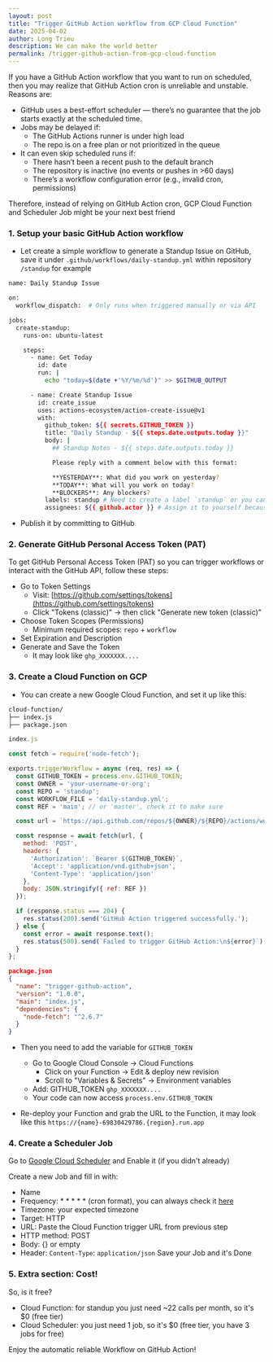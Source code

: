 ```yaml
---
layout: post
title: "Trigger GitHub Action workflow from GCP Cloud Function"
date: 2025-04-02
author: Long Trieu
description: We can make the world better
permalink: /trigger-github-action-from-gcp-cloud-function
---
```


If you have a GitHub Action workflow that you want to run on scheduled, then you may realize that GitHub Action cron is unreliable and unstable. Reasons are:
- GitHub uses a best-effort scheduler — there’s no guarantee that the job starts exactly at the scheduled time.
- Jobs may be delayed if:
   - The GitHub Actions runner is under high load
   - The repo is on a free plan or not prioritized in the queue
- It can even skip scheduled runs if:
   - There hasn’t been a recent push to the default branch
   - The repository is inactive (no events or pushes in >60 days)
   - There’s a workflow configuration error (e.g., invalid cron, permissions)

Therefore, instead of relying on GitHub Action cron, GCP Cloud Function and Scheduler Job might be your next best friend

### 1. Setup your basic GitHub Action workflow

- Let create a simple workflow to generate a Standup Issue on GitHub, save it under `.github/workflows/daily-standup.yml` within repository `/standup` for example

``` bash
name: Daily Standup Issue

on:
  workflow_dispatch:  # Only runs when triggered manually or via API

jobs:
  create-standup:
    runs-on: ubuntu-latest

    steps:
      - name: Get Today
        id: date
        run: |
          echo "today=$(date +'%Y/%m/%d')" >> $GITHUB_OUTPUT

      - name: Create Standup Issue
        id: create_issue
        uses: actions-ecosystem/action-create-issue@v1
        with:
          github_token: ${{ secrets.GITHUB_TOKEN }}
          title: "Daily Standup - ${{ steps.date.outputs.today }}"
          body: |
            ## Standup Notes - ${{ steps.date.outputs.today }}

            Please reply with a comment below with this format:

            **YESTERDAY**: What did you work on yesterday?
            **TODAY**: What will you work on today?
            **BLOCKERS**: Any blockers?
          labels: standup # Need to create a label `standup` or you can remove this
          assignees: ${{ github.actor }} # Assign it to yourself because why not
```

- Publish it by committing to GitHub

### 2. Generate GitHub Personal Access Token (PAT)

To get GitHub Personal Access Token (PAT) so you can trigger workflows or interact with the GitHub API, follow these steps:
- Go to Token Settings
   - Visit: [https://github.com/settings/tokens](https://github.com/settings/tokens)
   - Click "Tokens (classic)" → then click "Generate new token (classic)"
- Choose Token Scopes (Permissions)
   - Minimum required scopes: `repo` + `workflow`
- Set Expiration and Description
- Generate and Save the Token
   - It may look like `ghp_XXXXXXX....`

### 3. Create a Cloud Function on GCP

- You can create a new Google Cloud Function, and set it up like this:

``` bash
cloud-function/
├── index.js
├── package.json
```

``` js
index.js

const fetch = require('node-fetch');

exports.triggerWorkflow = async (req, res) => {
  const GITHUB_TOKEN = process.env.GITHUB_TOKEN;
  const OWNER = 'your-username-or-org';
  const REPO = 'standup';
  const WORKFLOW_FILE = 'daily-standup.yml';
  const REF = 'main'; // or 'master', check it to make sure

  const url = `https://api.github.com/repos/${OWNER}/${REPO}/actions/workflows/${WORKFLOW_FILE}/dispatches`;

  const response = await fetch(url, {
    method: 'POST',
    headers: {
      'Authorization': `Bearer ${GITHUB_TOKEN}`,
      'Accept': 'application/vnd.github+json',
      'Content-Type': 'application/json'
    },
    body: JSON.stringify({ ref: REF })
  });

  if (response.status === 204) {
    res.status(200).send('GitHub Action triggered successfully.');
  } else {
    const error = await response.text();
    res.status(500).send(`Failed to trigger GitHub Action:\n${error}`);
  }
};
```

``` json
package.json
{
  "name": "trigger-github-action",
  "version": "1.0.0",
  "main": "index.js",
  "dependencies": {
    "node-fetch": "^2.6.7"
  }
}
```

- Then you need to add the variable for `GITHUB_TOKEN`
   - Go to Google Cloud Console → Cloud Functions
	 - Click on your Function → Edit & deploy new revision
	 - Scroll to "Variables & Secrets" → Environment variables
   - Add: GITHUB_TOKEN `ghp_XXXXXXX....`
   - Your code can now access `process.env.GITHUB_TOKEN`

- Re-deploy your Function and grab the URL to the Function, it may look like this `https://{name}-69830429786.{region}.run.app`

### 4. Create a Scheduler Job

Go to [Google Cloud Scheduler](https://console.cloud.google.com/cloudscheduler) and Enable it (if you didn't already)

Create a new Job and fill in with:
- Name
- Frequency: * * * * * (cron format), you can always check it [here](https://www.ibm.com/docs/en/db2-as-a-service?topic=task-unix-cron-format)
- Timezone: your expected timezone
- Target: HTTP
- URL: Paste the Cloud Function trigger URL from previous step
- HTTP method: POST
- Body: {} or empty
- Header: `Content-Type`: `application/json`
Save your Job and it's Done

### 5. Extra section: Cost!

So, is it free?
- Cloud Function: for standup you just need	~22 calls per month, so it's $0 (free tier)
- Cloud Scheduler: you just need 1 job, so it's $0 (free tier, you have 3 jobs for free)

Enjoy the automatic reliable Workflow on GitHub Action!
